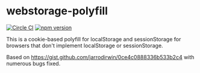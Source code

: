 # webstorage-polyfill

[![Circle CI](https://circleci.com/gh/AgentME/webstorage-polyfill.svg?style=shield)](https://circleci.com/gh/AgentME/webstorage-polyfill)
[![npm version](https://badge.fury.io/js/webstorage-polyfill.svg)](https://badge.fury.io/js/webstorage-polyfill)

This is a cookie-based polyfill for localStorage and sessionStorage for
browsers that don't implement localStorage or sessionStorage.

Based on https://gist.github.com/jarrodirwin/0ce4c0888336b533b2c4 with numerous
bugs fixed.
